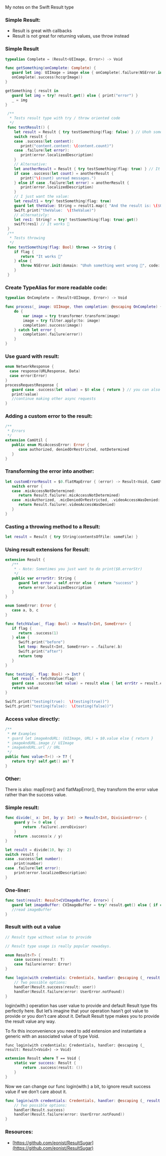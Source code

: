 My notes on the Swift Result type<!--more-->

### Simple Result:
- Result is great with callbacks
- Result is not great for returning values, use throw instead

### Simple Result
```swift
typealias Complete = (Result<UIImage, Error>) -> Void

func getSomething(onComplete: Complete) {
   guard let img: UIImage = image else { onComplete(.failure(NSError.init(domain: "err", code: 0))); return }
   onComplete(.success(hccqrImage))
}

getSomething { result in
   guard let img = try? result.get() else { print("error") }
   _ = img
}
```

```swift
 /**
  * Tests result type with try / throw oriented code
  */
 func testResult() {
    let result = Result { try testSomething(flag: false) } // Uhoh something went wrong
    switch result {
    case .success(let content):
       print("content.content: \(content.count)")
    case .failure(let error):
       print(error.localizedDescription)
    }
    // Alternative:
    let anotherResult = Result { try testSomething(flag: true) } // It works 🎉
    if case .success(let count) = anotherResult {
       print("\(count) unread messages.")
    } else if case .failure(let error) = anotherResult {
       print(error.localizedDescription)
    }
    // I just want the value:
    let result1 = try? testSomething(flag: true)
    guard let theValue: String = result1.map({ "And the result is: \($0)" }) else { Swift.print("err"); return }
    Swift.print("theValue:  \(theValue)")
    // alternativly:
    let res1: String? = try? testSomething(flag: true).get()
    swift(res1) // It works 🎉
 }
 /**
  * Tests throwing
  */
 func testSomething(flag: Bool) throws -> String {
    if flag {
       return "It works 🎉"
    } else {
       throw NSError.init(domain: "Uhoh something went wrong 🚫", code: 0)
    }
 }
```

### Create TypeAlias for more readable code:

```swift
typealias OnComplete = (Result<UIImage, Error>) -> Void

func process(_ image: UIImage, then completion: @escaping OnComplete) {
    do {
        var image = try transformer.transform(image)
        image = try filter.apply(to: image)
        completion(.success(image))
    } catch let error {
        completion(.failure(error))
    }
}
```

### Use guard with result:

```swift
enum NetworkResponse {
  case response(URLResponse, Data)
  case error(Error)
}
processRequestResponse {
   guard case .success(let value) = $0 else { return } // you can also do the same for .failure
   print(value)
   //continue making other async requests
}
```

### Adding a custom error to the result:

```swift
/**
 * Errors
 */
extension CamUtil {
   public enum MicAccessError: Error {
      case authorized, deniedOrRestricted, notDetermined
   }
}
```

### Transforming the error into another:

```swift
let customErrorResult = $0.flatMapError { (error) -> Result<Void, CamUtil.MicAndVideoAccessError> in
   switch error {
   case .micAccessNotDetermined:
      return Result.failure(.micAccessNotDetermined)
   case .micAuthorized, .micDeniedOrRestricted, .videoAccessWasDenied:
      return Result.failure(.videoAccessWasDenied)
   }
}
```

### Casting a throwing method to a Result:
```swift
let result = Result { try String(contentsOfFile: someFile) }
```

### Using result extensions for Result:
```swift
extension Result {
   /**
    * - Note: Sometimes you just want to do print($0.errorStr)
    */
   public var errorStr: String {
      guard let error = self.error else { return "success" }
      return error.localizedDescription
   }
}

enum SomeError: Error {
   case a, b, c
}

func fetchValue(_ flag: Bool) -> Result<Int, SomeError> {
   if flag {
      return .success(1)
   } else {
      Swift.print("before")
      let temp: Result<Int, SomeError> = .failure(.b)
      Swift.print("after")
      return temp
   }
}

func testing(_ flag: Bool) -> Int? {
   let result = fetchValue(flag)
   guard case .success(let value) = result else { let errStr = result.error; Swift.print("errStr:  \(errStr)"); return nil }
   return value
}

Swift.print("testing(true):  \(testing(true))")
Swift.print("testing(false):  \(testing(false))")
```


### Access value directly:

```swift
/**
 * ## Examples
 * guard let imageAndURL: (UIImage, URL) = $0.value else { return }
 * imageAndURL.image // UIImage
 * imageAndURL.url // URL
 */
public func value<T>() -> T? {
   return try? self.get() as? T
}
```
### Other:

There is also: mapError() and flatMapError(), they transform the error value rather than the success value.


### Simple result:

```swift
func divide(_ x: Int, by y: Int) -> Result<Int, DivisionError> {
    guard y != 0 else {
        return .failure(.zeroDivisor)
    }
    return .success(x / y)
}

let result = divide(10, by: 2)
switch result {
case .success(let number):
    print(number)
case .failure(let error):
    print(error.localizedDescription)
}
```


### One-liner:

```swift
func test(result: Result<CVImageBuffer, Error>) {
   guard let imageBuffer: CVImageBuffer = try? result.get() else { if case .failure(let error) = result { Swift.print("error:  \(error)") }; return }
   //read imageBuffer
}
```

### Result with out a value

```swift
// Result type without value to provide

// Result type usage is really popular nowadays.

enum Result<T> {
    case success(result: T)
    case failure(error: Error)
}

func login(with credentials: Credentials, handler: @escaping (_ result: Result<User>) -> Void) {
    // Two possible options:
    handler(Result.success(result: user))
    handler(Result.failure(error: UserError.notFound))
}
```

login(with:) operation has user value to provide and default Result type fits perfectly here. But let’s imagine that your operation hasn’t got value to provide or you don’t care about it. Default Result type makes you to provide the result value any way.

To fix this inconvenience you need to add extension and instantiate a generic with an associated value of type Void.

`func login(with credentials: Credentials, handler: @escaping (_ result: Result<Void>) -> Void)`

```swift
extension Result where T == Void {
    static var success: Result {
        return .success(result: ())
    }
}
```
Now we can change our func login(with:) a bit, to ignore result success value if we don’t care about it.

```swift
func login(with credentials: Credentials, handler: @escaping (_ result: Result<Void>) -> Void) {
    // Two possible options:
    handler(Result.success)
    handler(Result.failure(error: UserError.notFound))
}
```

### Resources:
- [https://github.com/eonist/ResultSugar](https://github.com/eonist/ResultSugar) 